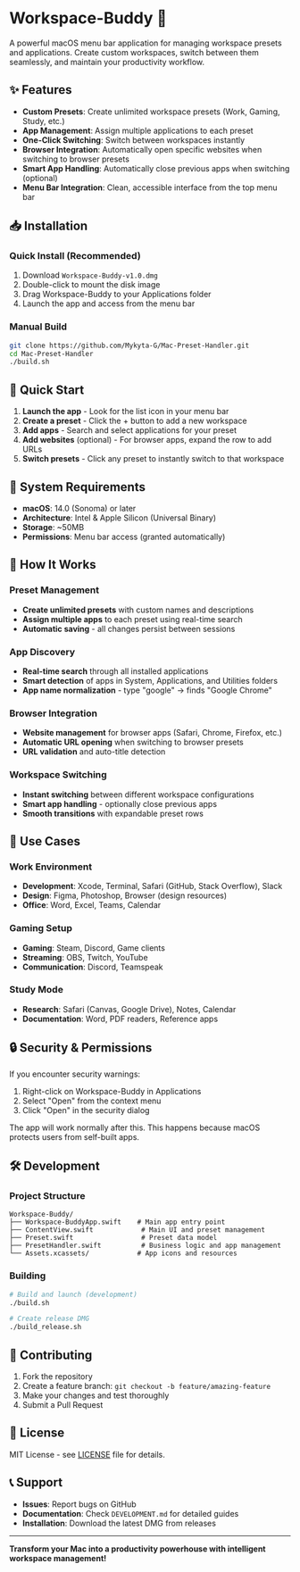 # Workspace-Buddy 🚀

A powerful macOS menu bar application for managing workspace presets and applications. Create custom workspaces, switch between them seamlessly, and maintain your productivity workflow.

## ✨ Features

- **Custom Presets**: Create unlimited workspace presets (Work, Gaming, Study, etc.)
- **App Management**: Assign multiple applications to each preset
- **One-Click Switching**: Switch between workspaces instantly
- **Browser Integration**: Automatically open specific websites when switching to browser presets
- **Smart App Handling**: Automatically close previous apps when switching (optional)
- **Menu Bar Integration**: Clean, accessible interface from the top menu bar

## 📥 Installation

### Quick Install (Recommended)
1. Download `Workspace-Buddy-v1.0.dmg`
2. Double-click to mount the disk image
3. Drag Workspace-Buddy to your Applications folder
4. Launch the app and access from the menu bar

### Manual Build
```bash
git clone https://github.com/Mykyta-G/Mac-Preset-Handler.git
cd Mac-Preset-Handler
./build.sh
```

## 🎯 Quick Start

1. **Launch the app** - Look for the list icon in your menu bar
2. **Create a preset** - Click the + button to add a new workspace
3. **Add apps** - Search and select applications for your preset
4. **Add websites** (optional) - For browser apps, expand the row to add URLs
5. **Switch presets** - Click any preset to instantly switch to that workspace

## 🔧 System Requirements

- **macOS**: 14.0 (Sonoma) or later
- **Architecture**: Intel & Apple Silicon (Universal Binary)
- **Storage**: ~50MB
- **Permissions**: Menu bar access (granted automatically)

## 🎨 How It Works

### Preset Management
- **Create unlimited presets** with custom names and descriptions
- **Assign multiple apps** to each preset using real-time search
- **Automatic saving** - all changes persist between sessions

### App Discovery
- **Real-time search** through all installed applications
- **Smart detection** of apps in System, Applications, and Utilities folders
- **App name normalization** - type "google" → finds "Google Chrome"

### Browser Integration
- **Website management** for browser apps (Safari, Chrome, Firefox, etc.)
- **Automatic URL opening** when switching to browser presets
- **URL validation** and auto-title detection

### Workspace Switching
- **Instant switching** between different workspace configurations
- **Smart app handling** - optionally close previous apps
- **Smooth transitions** with expandable preset rows

## 🚀 Use Cases

### Work Environment
- **Development**: Xcode, Terminal, Safari (GitHub, Stack Overflow), Slack
- **Design**: Figma, Photoshop, Browser (design resources)
- **Office**: Word, Excel, Teams, Calendar

### Gaming Setup
- **Gaming**: Steam, Discord, Game clients
- **Streaming**: OBS, Twitch, YouTube
- **Communication**: Discord, Teamspeak

### Study Mode
- **Research**: Safari (Canvas, Google Drive), Notes, Calendar
- **Documentation**: Word, PDF readers, Reference apps

## 🔒 Security & Permissions

If you encounter security warnings:
1. Right-click on Workspace-Buddy in Applications
2. Select "Open" from the context menu
3. Click "Open" in the security dialog

The app will work normally after this. This happens because macOS protects users from self-built apps.

## 🛠️ Development

### Project Structure
```
Workspace-Buddy/
├── Workspace-BuddyApp.swift    # Main app entry point
├── ContentView.swift            # Main UI and preset management
├── Preset.swift                 # Preset data model
├── PresetHandler.swift          # Business logic and app management
└── Assets.xcassets/            # App icons and resources
```

### Building
```bash
# Build and launch (development)
./build.sh

# Create release DMG
./build_release.sh
```

## 🤝 Contributing

1. Fork the repository
2. Create a feature branch: `git checkout -b feature/amazing-feature`
3. Make your changes and test thoroughly
4. Submit a Pull Request

## 📝 License

MIT License - see [LICENSE](LICENSE) file for details.

## 📞 Support

- **Issues**: Report bugs on GitHub
- **Documentation**: Check `DEVELOPMENT.md` for detailed guides
- **Installation**: Download the latest DMG from releases

---

**Transform your Mac into a productivity powerhouse with intelligent workspace management!**
